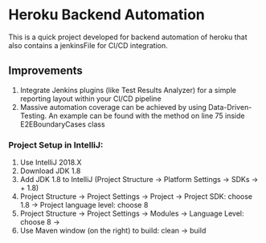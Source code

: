 # Heroku Backend Automation 
This is a quick project developed for backend automation of heroku that also contains a jenkinsFile for CI/CD integration.    

## Improvements
1. Integrate Jenkins plugins (like Test Results Analyzer) for a simple reporting layout within your CI/CD pipeline
2. Massive automation coverage can be achieved by using Data-Driven-Testing. An example can be found with the method on line 75 inside E2EBoundaryCases class 

### Project Setup in IntelliJ:
1. Use IntelliJ 2018.X
2. Download JDK 1.8
3. Add JDK 1.8 to IntelliJ (Project Structure -> Platform Settings -> SDKs -> + 1.8)
6. Project Structure -> Project Settings -> Project -> Project SDK: choose 1.8 -> Project language level: choose 8
7. Project Structure -> Project Settings -> Modules -> Language Level: choose 8 ->
8. Use Maven window (on the right) to build: clean -> build